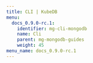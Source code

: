 ```yaml
---
title: CLI | KubeDB
menu:
  docs_0.9.0-rc.1:
    identifier: mg-cli-mongodb
    name: Cli
    parent: mg-mongodb-guides
    weight: 45
menu_name: docs_0.9.0-rc.1
---
```

